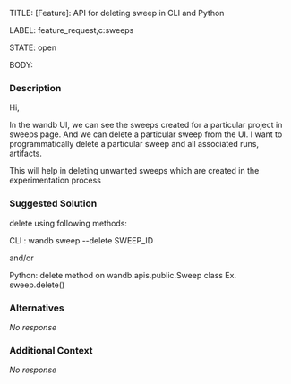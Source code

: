 TITLE:
[Feature]: API for deleting sweep in CLI and Python

LABEL:
feature_request,c:sweeps

STATE:
open

BODY:
### Description

Hi,

In the wandb UI, we can see the sweeps created for a particular project in sweeps page. And we can delete a particular sweep from the UI. I want to programmatically delete a particular sweep and all associated runs, artifacts.

This will help in deleting unwanted sweeps which are created in the experimentation process 

### Suggested Solution

delete using following methods:

CLI : wandb sweep --delete SWEEP_ID

and/or 

Python:
delete method on wandb.apis.public.Sweep class
Ex. sweep.delete()

### Alternatives

_No response_

### Additional Context

_No response_

